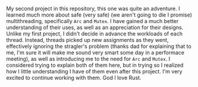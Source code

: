 My second project in this repository, this one was quite an adventure. I learned much more about safe (very safe) (we aren't going to die I promise) multithreading, specifically `Arc` and `Mutex`. I have gained a much better understanding of their uses, as well as an appreciation for their designs. Unlike my first project, I didn't decide in advance the workloads of each thread. Instead, threads picked up new assignments as they went, effectively ignoring the stragler's problem (thanks dad for explaining that to me, I'm sure it will make me sound very smart some day in a performace meeting), as well as introducing me to the need for `Arc` and `Mutex`. I considered trying to explain both of them here, but in trying so I realized how I little understanding I have of them even after this project. I'm very excited to continue working with them. God I love Rust. 
